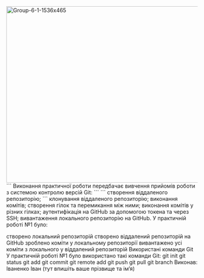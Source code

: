 <img width="1536" height="465" alt="Group-6-1-1536x465" src="https://github.com/user-attachments/assets/1246a68b-0794-4081-a823-87d105452e21" />
```
Виконання практичної роботи передбачає вивчення прийомів роботи з системою контролю версій Git:
```
```
створення віддаленого репозиторію;
```
клонування віддаленого репозиторію;
виконання комітів;
створення гілок та перемикання між ними;
виконання комітів у різних гілках;
аутентифікація на GitHub за допомогою токена та через SSH;
вивантаження локального репозиторію на GitHub.
У практичній роботі №1 було:

створено локальний репозиторій
створено віддалений репозиторій на GitHub
зроблено коміти у локальному репозиторії
вивантажено усі коміти з локального у віддалений репозиторій
Використані команди Git
У практичній роботі №1 було використано такі команди Git:
 git init
 git status
 git add
 git commit
 git remote add
 git push
 git pull
 git branch
Виконав: Іваненко Іван (тут впишіть ваше прізвище та ім’я)

